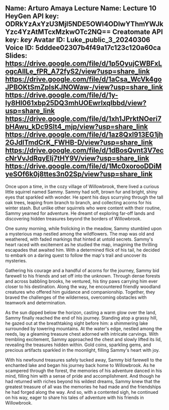 Name: Arturo Amaya
Lecture Name: Lecture 10
HeyGen API key: ODRkYzAxYzU3MjI5NDE5OWI4ODIwYThmYWJkYzc4YzAtMTcxMzkwOTc2NQ==
Creatomate API key: *key*
Avatar ID: Luke_public_3_20240306
Voice ID: 5dddee02307b4f49a17c123c120a60ca
Slides:
    https://drive.google.com/file/d/1p5OyujCWBFxLogcAllLe_fPR_A72fyS2/view?usp=share_link
    https://drive.google.com/file/d/1aCsa_WcVk4goJPBOKtSmZpIsKJNOWaw-/view?usp=share_link
    https://drive.google.com/file/d/1y-ly8HI061xbp25DQ3mhUOEwrIxqIbbd/view?usp=share_link
    https://drive.google.com/file/d/1xh1JPrktNOeri7bHAwu_kDc9SIt4_mjp/view?usp=share_link
    https://drive.google.com/file/d/1az8Qxl913EG1jh2GJdlTmdCrK_FWHB-D/view?usp=share_link
    https://drive.google.com/file/d/1dBosQvnt3V7eccNrVvJdRqyEIj7tHY9V/view?usp=share_link
    https://drive.google.com/file/d/1Mc0xorooDDiMyeSOf6k0j8ttes3n02Sp/view?usp=share_link 
--

Once upon a time, in the cozy village of Willowbrook, there lived a curious little squirrel named Sammy. Sammy had soft, brown fur and bright, shiny eyes that sparkled with wonder. He spent his days scurrying through the tall oak trees, leaping from branch to branch, and collecting acorns for his winter stash. But unlike other squirrels who were content with their routine, Sammy yearned for adventure. He dreamt of exploring far-off lands and discovering hidden treasures beyond the borders of Willowbrook.

One sunny morning, while frolicking in the meadow, Sammy stumbled upon a mysterious map nestled among the wildflowers. The map was old and weathered, with faded markings that hinted at untold secrets. Sammy's heart raced with excitement as he studied the map, imagining the thrilling escapades that awaited him. With a determined flick of his tail, he decided to embark on a daring quest to follow the map's trail and uncover its mysteries.

Gathering his courage and a handful of acorns for the journey, Sammy bid farewell to his friends and set off into the unknown. Through dense forests and across babbling brooks, he ventured, his tiny paws carrying him ever closer to his destination. Along the way, he encountered friendly woodland creatures who offered him guidance and companionship. Together, they braved the challenges of the wilderness, overcoming obstacles with teamwork and determination.

As the sun dipped below the horizon, casting a warm glow over the land, Sammy finally reached the end of his journey. Standing atop a grassy hill, he gazed out at the breathtaking sight before him: a shimmering lake surrounded by towering mountains. At the water's edge, nestled among the reeds, lay a gleaming treasure chest adorned with intricate carvings. With trembling excitement, Sammy approached the chest and slowly lifted its lid, revealing the treasures hidden within. Gold coins, sparkling gems, and precious artifacts sparkled in the moonlight, filling Sammy's heart with joy.

With his newfound treasures safely tucked away, Sammy bid farewell to the enchanted lake and began his journey back home to Willowbrook. As he scampered through the forest, the memories of his adventure danced in his mind, filling him with a sense of pride and accomplishment. And though he had returned with riches beyond his wildest dreams, Sammy knew that the greatest treasure of all was the memories he had made and the friendships he had forged along the way. And so, with a contented sigh, he continued on his way, eager to share his tales of adventure with his friends in Willowbrook.
